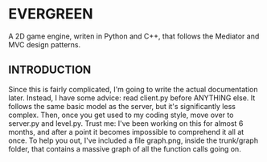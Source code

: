 EVERGREEN
=========

A 2D game engine, writen in Python and C++, that follows the Mediator and MVC design patterns.

INTRODUCTION
------------

Since this is fairly complicated, I'm going to write the actual documentation later. Instead,
I have some advice: read client.py before ANYTHING else. It follows the same basic model as the
server, but it's significantly less complex. Then, once you get used to my coding style, move over
to server.py and level.py. Trust me: I've been working on this for almost 6 months, and after a
point it becomes impossible to comprehend it all at once. To help you out, I've included a file
graph.png, inside the trunk/graph folder, that contains a massive graph of all the function calls
going on.
